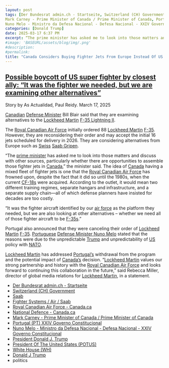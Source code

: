 ```yaml
---
layout: post
tags: [Der Bundesrat admin.ch - Startseite, Switzerland (CH) Government, Saab, Fighter Systems / Air / Saab, Royal Canadian Air Force - Canada.ca, National Defence - Canada.ca, 
Mark Carney - Prime Minister of Canada / Prime Minister of Canada, Portugal (PT) XXIV Governo Constitucional, 
Nuno Melo - Ministro da Defesa Nacional - Defesa Nacional - XXIV Governo Constitucional, President Donald J. Trump, President Of The United States (POTUS), White House (WH), Donald J Trump, politics]
categories: [Donald Trump]
date: 2025-03-17 6:37 PM
excerpt: “The prime minister has asked me to look into those matters and discuss with other sources, particularly whether there are opportunities to assemble those fighter jets in Canada. It was the fighter aircraft identified by our air force as the platform they needed, but we are also looking at other alternatives – whether we need all of those fighter aircraft to be F-35s.”''
#image: 'BASEURL/assets/blog/img/.png'
#description:
#permalink:
title: "Canada Considers Buying Fighter Jets From Europe Instead Of US Due To Trump’s Instability and Unpredictable Continued Membership In NATO. Lockheed Martin Loses Contract Of F-35 Jets Worth $19 Billion"
---
```



## [Possible boycott of US super fighter by closest ally: “It was the fighter we needed, but we are examining other alternatives”](https://en.as.com/latest_news/possible-boycott-of-us-super-fighter-by-closest-ally-it-was-the-fighter-we-needed-but-we-are-examining-other-alternatives-n/)

Story by As Actualidad, Paul Reidy. March 17, 2025

[Canadian](https://www.canada.ca/) [Defense Minister](https://www.canada.ca/en/department-national-defence.html) Bill Blair said that they are examining alternatives to the [Lockheed Martin](https://www.lockheedmartin.com/) [F-35 Lightning II](https://www.lockheedmartin.com/en-us/products/f-35.html).

The [Royal Canadian Air Force](https://www.canada.ca/en/air-force.html) initially ordered 88 [Lockheed Martin](https://www.lockheedmartin.com/) [F-35](https://www.lockheedmartin.com/en-us/products/f-35-lightning-ii-eots.html). However, they are reconsidering their order and may accept the initial 16 jets scheduled for delivery in 2026. They are considering alternatives from Europe such as [Swiss](https://www.admin.ch/gov/de/start.html) [Saab Gripen](https://www.saab.com/products/air/fighter-systems).

“The [prime minister](https://www.pm.gc.ca/en) has asked me to look into those matters and discuss with other sources, particularly whether there are opportunities to assemble those fighter jets in [Canada](https://www.canada.ca/),” the minister said. The idea of [Canada](https://www.canada.ca/) having a mixed fleet of fighter jets is one that the [Royal Canadian Air Force](https://www.canada.ca/en/air-force.html) has frowned upon, despite the fact that it did so until the 1980s, when the current [CF-18s](https://www.canada.ca/en/air-force/services/aircraft/cf-188.html) were acquired. According to the outlet, it would mean two different training regimes, separate hangars and infrastructure, and a separate supply chain—all of which defense planners have insisted for decades are too costly.

“It was the fighter aircraft identified by our [air force](https://www.canada.ca/en/air-force.html) as the platform they needed, but we are also looking at other alternatives – whether we need all of those fighter aircraft to be [F-35s](https://www.lockheedmartin.com/en-us/products/f-35.html).”

Portugal also announced that they were canceling their order of [Lockheed Martin](https://www.lockheedmartin.com/) [F-35](https://www.lockheedmartin.com/en-us/products/f-35.html). [Portuguese](https://www.portugal.gov.pt/pt/gc24) [Defense Minister Nuno Melo](https://www.portugal.gov.pt/pt/gc24/area-de-governo/defesa-nacional/ministro) stated that the reasons were due to the unpredictable [Trump](https://www.whitehouse.gov/administration/donald-j-trump/) and unpredictability of [US](https://www.usa.gov/) policy with [NATO](https://www.nato.int/).

[Lockheed Martin](https://www.lockheedmartin.com/) has addressed [Portugal’s](https://www.portugal.gov.pt/pt/gc24/area-de-governo/defesa-nacional/ministro) withdrawal from the program and the potential impact of [Canada’s](https://www.canada.ca/) decision. “[Lockheed Martin](https://www.lockheedmartin.com/) values our strong partnership and history with the [Royal Canadian Air Force](https://www.canada.ca/en/air-force.html) and looks forward to continuing this collaboration in the future,” said Rebecca Miller, director of global media relations for [Lockheed Martin](https://www.lockheedmartin.com/), in a statement.

- [Der Bundesrat admin.ch - Startseite](https://www.admin.ch/gov/de/start.html)
- [Switzerland (CH) Government](https://www.admin.ch/gov/en/start.html)
- [Saab](https://www.saab.com/)
- [Fighter Systems / Air / Saab](https://www.saab.com/products/air/fighter-systems)
- [Royal Canadian Air Force - Canada.ca](https://www.canada.ca/en/air-force.html)
- [National Defence - Canada.ca](https://www.canada.ca/en/department-national-defence.html)
- [Mark Carney - Prime Minister of Canada / Prime Minister of Canada](https://www.pm.gc.ca/en)
- [Portugal (PT) XXIV Governo Constitucional](https://www.portugal.gov.pt/pt/gc24)
- [Nuno Melo - Ministro da Defesa Nacional - Defesa Nacional - XXIV Governo Constitucional](https://www.portugal.gov.pt/pt/gc24/area-de-governo/defesa-nacional/ministro)
- [President Donald J. Trump](https://www.whitehouse.gov/administration/donald-j-trump/)
- [President Of The United States (POTUS)](https://www.whitehouse.gov/)
- [White House (WH)](https://www.whitehouse.gov/)
- [Donald J Trump](https://www.donaldjtrump.com/)
- politics